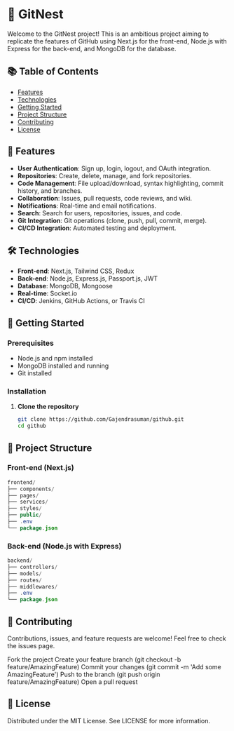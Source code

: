 # 🚀 GitNest

Welcome to the GitNest project! This is an ambitious project aiming to replicate the features of GitHub using Next.js for the front-end, Node.js with Express for the back-end, and MongoDB for the database.

## 📚 Table of Contents

- [Features](#features)
- [Technologies](#technologies)
- [Getting Started](#getting-started)
- [Project Structure](#project-structure)
- [Contributing](#contributing)
- [License](#license)

## 🌟 Features

- **User Authentication**: Sign up, login, logout, and OAuth integration.
- **Repositories**: Create, delete, manage, and fork repositories.
- **Code Management**: File upload/download, syntax highlighting, commit history, and branches.
- **Collaboration**: Issues, pull requests, code reviews, and wiki.
- **Notifications**: Real-time and email notifications.
- **Search**: Search for users, repositories, issues, and code.
- **Git Integration**: Git operations (clone, push, pull, commit, merge).
- **CI/CD Integration**: Automated testing and deployment.

## 🛠️ Technologies

- **Front-end**: Next.js, Tailwind CSS, Redux
- **Back-end**: Node.js, Express.js, Passport.js, JWT
- **Database**: MongoDB, Mongoose
- **Real-time**: Socket.io
- **CI/CD**: Jenkins, GitHub Actions, or Travis CI

## 🏁 Getting Started

### Prerequisites

- Node.js and npm installed
- MongoDB installed and running
- Git installed

### Installation

1. **Clone the repository**

   ```sh
   git clone https://github.com/Gajendrasuman/github.git
   cd github


## 📂 Project Structure

### Front-end (Next.js)

```java
frontend/
├── components/
├── pages/
├── services/
├── styles/
├── public/
├── .env
└── package.json
```

### Back-end (Node.js with Express)

```java
backend/
├── controllers/
├── models/
├── routes/
├── middlewares/
├── .env
└── package.json
```
###
## 🤝 Contributing
Contributions, issues, and feature requests are welcome! Feel free to check the issues page.

Fork the project
Create your feature branch (git checkout -b feature/AmazingFeature)
Commit your changes (git commit -m 'Add some AmazingFeature')
Push to the branch (git push origin feature/AmazingFeature)
Open a pull request
###
## 📜 License
Distributed under the MIT License. See LICENSE for more information.
